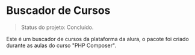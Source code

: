 # Buscador de Cursos

> Status do projeto: Concluído.

Este é um buscador de cursos da plataforma da alura, 
o pacote foi criado durante as aulas do curso "PHP Composer".
